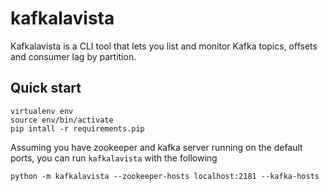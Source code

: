 # kafkalavista
Kafkalavista is a CLI tool that lets you list and monitor Kafka topics, offsets and consumer lag by partition.

## Quick start
```
virtualenv env
source env/bin/activate
pip intall -r requirements.pip
```

Assuming you have zookeeper and kafka server running on the default ports, you can run `kafkalavista` with the following
```
python -m kafkalavista --zookeeper-hosts localhost:2181 --kafka-hosts 
```

